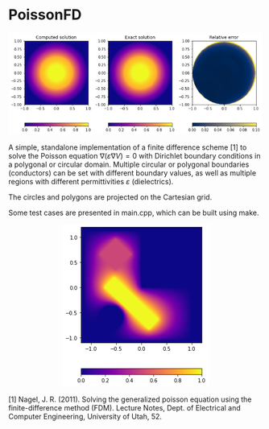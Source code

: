 # PoissonFD

<div align="center">
    <img src="ex.png" alt="Example">
</div>

A simple, standalone implementation of a finite difference scheme [1] to solve the Poisson equation $\nabla (\varepsilon \nabla V) = 0$ with Dirichlet boundary conditions in a polygonal or circular domain. 
Multiple circular or polygonal boundaries (conductors) can be set with different boundary values, as well as multiple regions with different permittivities $\varepsilon$ (dielectrics).

The circles and polygons are projected on the Cartesian grid. 

Some test cases are presented in main.cpp, which can be built using make.

<div align="center">
    <img src="ex2.png" alt="Example">
</div>


[1] Nagel, J. R. (2011). Solving the generalized poisson equation using the finite-difference method (FDM). Lecture Notes, Dept. of Electrical and Computer Engineering, University of Utah, 52.